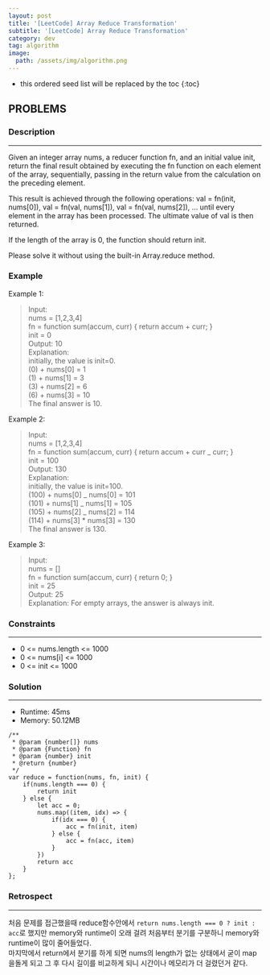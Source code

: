 ```yaml
---
layout: post
title: '[LeetCode] Array Reduce Transformation'
subtitle: '[LeetCode] Array Reduce Transformation'
category: dev
tag: algorithm
image:
  path: /assets/img/algorithm.png
---
```


<!-- prettier-ignore -->
* this ordered seed list will be replaced by the toc
{:toc}

## PROBLEMS

### **Description**

---

Given an integer array nums, a reducer function fn, and an initial value init, return the final result obtained by executing the fn function on each element of the array, sequentially, passing in the return value from the calculation on the preceding element.

This result is achieved through the following operations: val = fn(init, nums[0]), val = fn(val, nums[1]), val = fn(val, nums[2]), ... until every element in the array has been processed. The ultimate value of val is then returned.

If the length of the array is 0, the function should return init.

Please solve it without using the built-in Array.reduce method.

### **Example**

Example 1:

> Input:  
> nums = [1,2,3,4]  
> fn = function sum(accum, curr) { return accum + curr; }  
> init = 0  
> Output: 10  
> Explanation:  
> initially, the value is init=0.  
> (0) + nums[0] = 1  
> (1) + nums[1] = 3  
> (3) + nums[2] = 6  
> (6) + nums[3] = 10  
> The final answer is 10.

Example 2:

> Input:  
> nums = [1,2,3,4]  
> fn = function sum(accum, curr) { return accum + curr _ curr; }  
> init = 100  
> Output: 130  
> Explanation:  
> initially, the value is init=100.  
> (100) + nums[0] _ nums[0] = 101  
> (101) + nums[1] _ nums[1] = 105  
> (105) + nums[2] _ nums[2] = 114  
> (114) + nums[3] \* nums[3] = 130  
> The final answer is 130.

Example 3:

> Input:  
> nums = []  
> fn = function sum(accum, curr) { return 0; }  
> init = 25  
> Output: 25  
> Explanation: For empty arrays, the answer is always init.

### **Constraints**

---

- 0 <= nums.length <= 1000
- 0 <= nums[i] <= 1000
- 0 <= init <= 1000

### Solution

---

- Runtime: 45ms
- Memory: 50.12MB

```
/**
 * @param {number[]} nums
 * @param {Function} fn
 * @param {number} init
 * @return {number}
 */
var reduce = function(nums, fn, init) {
    if(nums.length === 0) {
        return init
    } else {
        let acc = 0;
        nums.map((item, idx) => {
            if(idx === 0) {
                acc = fn(init, item)
            } else {
                acc = fn(acc, item)
            }
        })
        return acc
    }
};
```

### Retrospect

---

처음 문제를 접근했을때 reduce함수안에서 `return nums.length === 0 ? init : acc`로 했지만 memory와 runtime이 오래 걸려 처음부터 분기를 구분하니 memory와 runtime이 많이 줄어들었다.  
마지막에서 return에서 분기를 하게 되면 nums의 length가 없는 상태에서 굳이 map을돌게 되고 그 후 다시 길이를 비교하게 되니 시간이나 메모리가 더 걸렸던거 같다.
